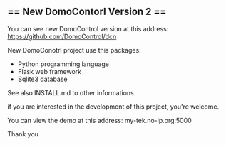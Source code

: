 == New DomoContorl Version 2 == 
-

You can see new DomoControl version at this address: https://github.com/DomoControl/dcn

New DomoConotrl project use this packages:
- Python programming language
- Flask web framework
- Sqlite3 database

See also INSTALL.md to other informations.

if you are interested in the development of this project, you're welcome.

You can view the demo at this address: my-tek.no-ip.org:5000

Thank you
